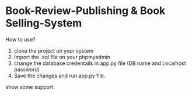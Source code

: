 # Book-Review-Publishing & Book Selling-System

How to use? 


1. clone the project on your system
2. Import the .sql file on your phpmyadmin 
3. change the database credentails in app.py file (DB name and Localhost password)
4. Save the changes and run app.py file. 


show some support. 
